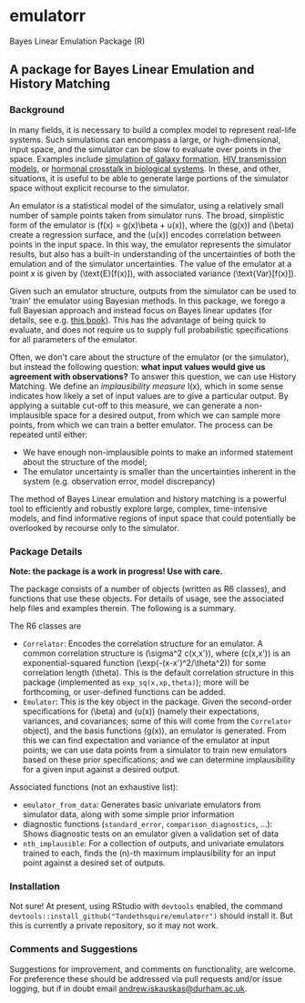 # emulatorr
Bayes Linear Emulation Package (R)

## A package for Bayes Linear Emulation and History Matching ##

### Background ###
In many fields, it is necessary to build a complex model to represent real-life systems. Such simulations can encompass a large, or high-dimensional, input space, and the simulator can be slow to evaluate over points in the space. Examples include [simulation of galaxy formation](http://dro.dur.ac.uk/15070/), [HIV transmission models](http://dro.dur.ac.uk/22952/), or [hormonal crosstalk in biological systems](https://arxiv.org/abs/1801.01538). In these, and other, situations, it is useful to be able to generate large portions of the simulator space without explicit recourse to the simulator.

An emulator is a statistical model of the simulator, using a relatively small number of sample points taken from simulator runs. The broad, simplistic form of the emulator is \(f(x) = g(x)\beta + u(x)\), where the \(g(x)\) and \(\beta\) create a regression surface, and the \(u(x)\) encodes correlation between points in the input space. In this way, the emulator represents the simulator results, but also has a built-in understanding of the uncertainties of both the emulation and of the simulator uncertainties. The value of the emulator at a point x is given by \(\text{E}[f(x)]\), with associated variance \(\text{Var}[f(x)]\).

Given such an emulator structure, outputs from the simulator can be used to 'train' the emulator using Bayesian methods. In this package, we forego a full Bayesian approach and instead focus on Bayes linear updates (for details, see e.g. [this book](https://onlinelibrary.wiley.com/doi/book/10.1002/9780470065662)). This has the advantage of being quick to evaluate, and does not require us to supply full probabilistic specifications for all parameters of the emulator.

Often, we don't care about the structure of the emulator (or the simulator), but instead the following question: **what input values would give us agreement with observations?** To answer this question, we can use History Matching. We define an *implausibility measure* I(x), which in some sense indicates how likely a set of input values are to give a particular output. By applying a suitable cut-off to this measure, we can generate a non-implausible space for a desired output, from which we can sample more points, from which we can train a better emulator. The process can be repeated until either:
- We have enough non-implausible points to make an informed statement about the structure of the model;
- The emulator uncertainty is smaller than the uncertainties inherent in the system (e.g. observation error, model discrepancy)

The method of Bayes Linear emulation and history matching is a powerful tool to efficiently and robustly explore large, complex, time-intensive models, and find informative regions of input space that could potentially be overlooked by recourse only to the simulator.

### Package Details ###
**Note: the package is a work in progress! Use with care.**

The package consists of a number of objects (written as R6 classes), and functions that use these objects. For details of usage, see the associated help files and examples therein. The following is a summary.

 The R6 classes are
- ``Correlator``: Encodes the correlation structure for an emulator. A common correlation structure is \(\sigma^2 c(x,x')\), where \(c(x,x')\) is an exponential-squared function \(\exp(-(x-x')^2/\theta^2)\) for some correlation length \(\theta\). This is the default correlation structure in this package (implemented as ``exp_sq(x,xp,theta)``); more will be forthcoming, or user-defined functions can be added.
- ``Emulator``: This is the key object in the package. Given the second-order specifications for \(\beta\) and \(u(x)\) (namely their expectations, variances, and covariances; some of this will come from the ``Correlator`` object), and the basis functions \(g(x)\), an emulator is generated. From this we can find expectation and variance of the emulator at input points; we can use data points from a simulator to train new emulators based on these prior specifications; and we can determine implausibility for a given input against a desired output.

Associated functions (not an exhaustive list):
- ``emulator_from_data``: Generates basic univariate emulators from simulator data, along with some simple prior information
- diagnostic functions (``standard_error``, ``comparison_diagnostics``, ...): Shows diagnostic tests on an emulator given a validation set of data
- ``nth_implausible``: For a collection of outputs, and univariate emulators trained to each, finds the \(n\)-th maximum implausibility for an input point against a desired set of outputs.

### Installation ###
Not sure! At present, using RStudio with ``devtools`` enabled, the command ``devtools::install_github("Tandethsquire/emulatorr")`` should install it. But this is currently a private repository, so it may not work.

### Comments and Suggestions ###
Suggestions for improvement, and comments on functionality, are welcome. For preference these should be addressed via pull requests and/or issue logging, but if in doubt email andrew.iskauskas@durham.ac.uk.
